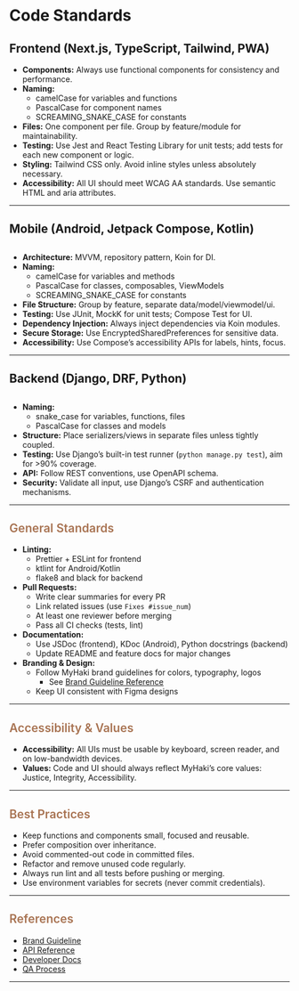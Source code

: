 # Code Standards


## <h2>Frontend (Next.js, TypeScript, Tailwind, PWA)</h2>

- **Components:** Always use functional components for consistency and performance.
- **Naming:**
  - camelCase for variables and functions
  - PascalCase for component names
  - SCREAMING_SNAKE_CASE for constants
- **Files:** One component per file. Group by feature/module for maintainability.
- **Testing:** Use Jest and React Testing Library for unit tests; add tests for each new component or logic.
- **Styling:** Tailwind CSS only. Avoid inline styles unless absolutely necessary.
- **Accessibility:** All UI should meet WCAG AA standards. Use semantic HTML and aria attributes.

---

## <h2>Mobile (Android, Jetpack Compose, Kotlin)<h2>

- **Architecture:** MVVM, repository pattern, Koin for DI.
- **Naming:**
  - camelCase for variables and methods
  - PascalCase for classes, composables, ViewModels
  - SCREAMING_SNAKE_CASE for constants
- **File Structure:** Group by feature, separate data/model/viewmodel/ui.
- **Testing:** Use JUnit, MockK for unit tests; Compose Test for UI.
- **Dependency Injection:** Always inject dependencies via Koin modules.
- **Secure Storage:** Use EncryptedSharedPreferences for sensitive data.
- **Accessibility:** Use Compose’s accessibility APIs for labels, hints, focus.

---

## <h2>Backend (Django, DRF, Python)<h2>

- **Naming:**
  - snake_case for variables, functions, files
  - PascalCase for classes and models
- **Structure:** Place serializers/views in separate files unless tightly coupled.
- **Testing:** Use Django’s built-in test runner (`python manage.py test`), aim for >90% coverage.
- **API:** Follow REST conventions, use OpenAPI schema.
- **Security:** Validate all input, use Django’s CSRF and authentication mechanisms.

---

## <span style="font-weight: 600; color: #A87352;">General Standards</span>

- **Linting:**
  - Prettier + ESLint for frontend
  - ktlint for Android/Kotlin
  - flake8 and black for backend
- **Pull Requests:**
  - Write clear summaries for every PR
  - Link related issues (use `Fixes #issue_num`)
  - At least one reviewer before merging
  - Pass all CI checks (tests, lint)
- **Documentation:**
  - Use JSDoc (frontend), KDoc (Android), Python docstrings (backend)
  - Update README and feature docs for major changes
- **Branding & Design:**
  - Follow MyHaki brand guidelines for colors, typography, logos
    - See [Brand Guideline Reference](images/brand-guideline.png)
  - Keep UI consistent with Figma designs

---

## <span style="font-weight: 600; color: #A87352;">Accessibility & Values</span>

- **Accessibility:** All UIs must be usable by keyboard, screen reader, and on low-bandwidth devices.
- **Values:** Code and UI should always reflect MyHaki’s core values: Justice, Integrity, Accessibility.

---

## <span style="font-weight: 600; color: #A87352;">Best Practices</span>

- Keep functions and components small, focused and reusable.
- Prefer composition over inheritance.
- Avoid commented-out code in committed files.
- Refactor and remove unused code regularly.
- Always run lint and all tests before pushing or merging.
- Use environment variables for secrets (never commit credentials).

---

## <span style="font-weight: 600; color: #A87352;">References</span>

- [Brand Guideline](images/brand-guideline.png)
- [API Reference](api-reference.md)
- [Developer Docs](developer-docs.md)
- [QA Process](qa-process.md)

---